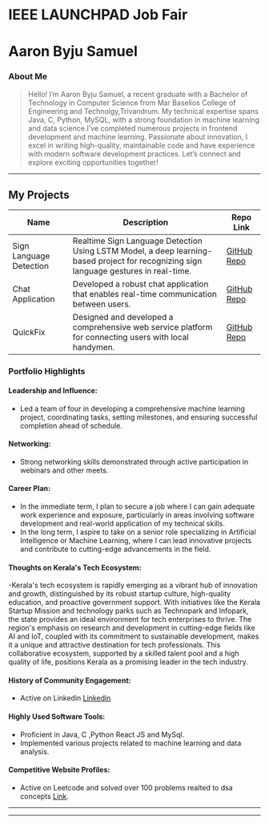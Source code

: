 # IEEE LAUNCHPAD Job Fair






# Aaron Byju Samuel

### About Me

> Hello! I’m Aaron Byju Samuel, a recent graduate with a Bachelor of Technology in  Computer Science from Mar Baselios College of Engineering and Technolgy,Trivandrum.  My technical expertise spans Java, C, Python, MySQL, with a strong foundation in machine learning and data science.I’ve  completed numerous projects in frontend development and machine learning. Passionate about innovation, I excel in writing high-quality, maintainable code and have experience with modern software development practices. Let’s connect and explore exciting opportunities together!

---

## My Projects

| Name                         | Description                                                                                                          | Repo Link                                                 |
|------------------------------|----------------------------------------------------------------------------------------------------------------------|-----------------------------------------------------------|
| Sign Language Detection      | Realtime Sign Language Detection Using LSTM Model, a deep learning-based project for recognizing sign language gestures in real-time. | [GitHub Repo](https://github.com/aaronsam07/Sign-Language-Recognition) |
| Chat Application             | Developed a robust chat application that enables real-time communication between users.                              | [GitHub Repo](https://github.com/aaronsam07/chat-application) |
| QuickFix                     | Designed and developed a comprehensive web service platform for connecting users with local handymen.                | [GitHub Repo](https://github.com/aaronsam07/QuickFix)      |


### Portfolio Highlights

#### Leadership and Influence:

- Led a team of four in developing a comprehensive machine learning project, coordinating tasks, setting milestones, and ensuring successful completion ahead of schedule.


#### Networking:

- Strong networking skills demonstrated through active participation in webinars and other meets.
  


#### Career Plan:

- In the immediate term, I plan to secure a job where I can gain adequate work experience and exposure, particularly in areas involving software development and real-world application of my technical skills.
- In the long term,  I aspire to take on a senior role specializing in Artificial Intelligence or Machine Learning, where I can lead innovative projects and contribute to cutting-edge advancements in the field.

#### Thoughts on Kerala's Tech Ecosystem:

-Kerala's tech ecosystem is rapidly emerging as a vibrant hub of innovation and growth, distinguished by its robust startup culture, high-quality education, and proactive government support. With initiatives like the Kerala Startup Mission and technology parks such as Technopark and Infopark, the state provides an ideal environment for tech enterprises to thrive. The region's emphasis on research and development in cutting-edge fields like AI and IoT, coupled with its commitment to sustainable development, makes it a unique and attractive destination for tech professionals. This collaborative ecosystem, supported by a skilled talent pool and a high quality of life, positions Kerala as a promising leader in the tech industry.



#### History of Community Engagement:

- Active on Linkedin [Linkedin](https://www.linkedin.com/in/aaron-sam)




#### Highly Used Software Tools:

- Proficient in Java, C ,Python React JS and MySql.
- Implemented various projects related to machine learning and data analysis.

#### Competitive Website Profiles:

- Active on Leetcode and solved over 100 problems realted to dsa concepts [Link](https://leetcode.com/u/aaronbyjusam02/).



---
---
